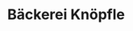 ---
title: "Bäckerei Knöpfle"
url: /ehingen-donau/baeckerei-knoepfle-schwanengasse/
shop: Bäckerei
---